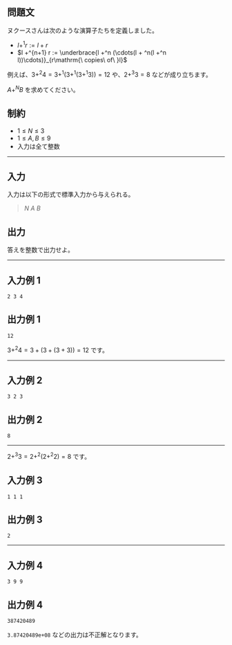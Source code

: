 ## 問題文

ヌクースさんは次のような演算子たちを定義しました。

- $l +^1 r := l + r$
- $l +^{n+1} r := \underbrace{l +^n (\cdots(l + ^n(l +^n l))\cdots)}_{r\mathrm{\ copies\ of\ }l}$

例えば、$3+^2 4 = 3 +^1 (3 +^1 (3 +^1 3)) = 12$ や、$2 +^3 3 = 8$ などが成り立ちます。

$A +^N B$ を求めてください。

## 制約

- $1 \le N \le 3$
- $1 \le A, B \le 9$
- 入力は全て整数

---

## 入力

入力は以下の形式で標準入力から与えられる。

> $N$ $A$ $B$

## 出力

答えを整数で出力せよ。

---

## 入力例 1

```
2 3 4
```

## 出力例 1

```
12
```

$3+^2 4 = 3 + (3 + (3 + 3)) = 12$ です。

---

## 入力例 2

```
3 2 3
```

## 出力例 2

```
8
```

---

$2 +^3 3 = 2 +^2 (2 +^2 2) = 8$ です。

## 入力例 3

```
1 1 1
```

## 出力例 3

```
2
```

---

## 入力例 4

```
3 9 9
```

## 出力例 4

```
387420489
```

`3.87420489e+08` などの出力は不正解となります。

